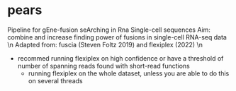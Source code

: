 # pears
Pipeline for gEne-fusion seArching in Rna Single-cell sequences 
Aim: combine and increase finding power of fusions in single-cell RNA-seq data \n
Adapted from: fuscia (Steven Foltz 2019) and flexiplex (2022) \n

- recommed running flexiplex on high confidence or have a threshold of number of spanning reads found with short-read functions
  - running flexiplex on the whole dataset, unless you are able to do this on several threads
